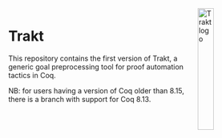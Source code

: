<img align="right" src="https://github.com/ecranceMERCE/trakt/raw/master/logo.png" alt="Trakt logo" width="25%" />

# Trakt

This repository contains the first version of Trakt, a generic goal preprocessing tool for proof automation tactics in Coq.

NB: for users having a version of Coq older than 8.15, there is a branch with support for Coq 8.13.